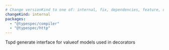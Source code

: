 ```yaml
---
# Change versionKind to one of: internal, fix, dependencies, feature, deprecation, breaking
changeKind: internal
packages:
  - "@typespec/compiler"
  - "@typespec/http"
---
```


Tspd generate interface for valueof models used in decorators
